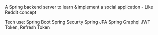 A Spring backend server to learn & implement a social application - Like Reddit concept

Tech use:
Spring Boot
Spring Security
Spring JPA
Spring Graphql
JWT Token, Refresh Token
